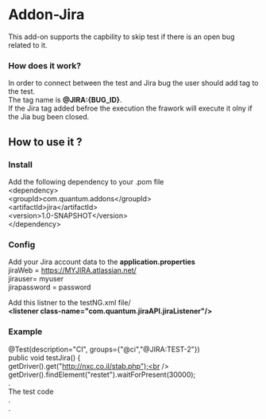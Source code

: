 # Addon-Jira
This add-on supports the capbility to skip test if there is an open bug related to it.

### How does it work?
In order to connect between the test and Jira bug the user should add tag to the test.<br />
The tag name is __@JIRA:{BUG_ID}__.<br />
If the Jira tag added befroe the execution the frawork will execute it olny if the Jia bug been closed.

## How to use it ?
### Install
Add the following dependency to your .pom file <br/>
        \<dependency>        
             \<groupId>com.quantum.addons\</groupId>            
              \<artifactId>jira\</artifactId>            
             \<version>1.0-SNAPSHOT\</version>            
        \</dependency>
        
        
### Config

Add your Jira account data to the __application.properties__<br />
  jiraWeb = https://MYJIRA.atlassian.net/<br />
  jirauser= myuser<br />
  jirapassword = password<br />
  
Add this listner to the testNG.xml file/<br />
__\<listener class-name="com.quantum.jiraAPI.jiraListener"/>__<br />

### Example
  @Test(description="CI", groups={"@ci","@JIRA:TEST-2"})<br />
    public void testJira() {<br />
        getDriver().get("http://nxc.co.il/stab.php");<br />
        getDriver().findElement("restet").waitForPresent(30000);<br />
        .<br />
        The test code <br />
        .<br />
        .<br />
  
  
  

        
        


